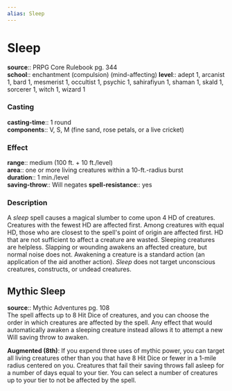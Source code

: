 ```yaml
---
alias: Sleep
---
```


# Sleep 

**source**:: PRPG Core Rulebook pg. 344  
**school**:: enchantment (compulsion) (mind-affecting)
**level**:: adept 1, arcanist 1, bard 1, mesmerist 1, occultist 1, psychic 1, sahirafiyun 1, shaman 1, skald 1, sorcerer 1, witch 1, wizard 1

### Casting 

**casting-time**:: 1 round  
**components**:: V, S, M (fine sand, rose petals, or a live cricket)

### Effect 

**range**:: medium (100 ft. + 10 ft./level)  
**area**:: one or more living creatures within a 10-ft.-radius burst  
**duration**:: 1 min./level  
**saving-throw**:: Will negates
**spell-resistance**:: yes

### Description 

A *sleep* spell causes a magical slumber to come upon 4 HD of creatures. Creatures with the fewest HD are affected first. Among creatures with equal HD, those who are closest to the spell's point of origin are affected first. HD that are not sufficient to affect a creature are wasted. Sleeping creatures are helpless. Slapping or wounding awakens an affected creature, but normal noise does not. Awakening a creature is a standard action (an application of the aid another action). *Sleep* does not target unconscious creatures, constructs, or undead creatures.

## Mythic Sleep 

**source**:: Mythic Adventures pg. 108  
The spell affects up to 8 Hit Dice of creatures, and you can choose the order in which creatures are affected by the spell. Any effect that would automatically awaken a sleeping creature instead allows it to attempt a new Will saving throw to awaken.  
  
**Augmented (8th)**: If you expend three uses of mythic power, you can target all living creatures other than you that have 8 Hit Dice or fewer in a 1-mile radius centered on you. Creatures that fail their saving throws fall asleep for a number of days equal to your tier. You can select a number of creatures up to your tier to not be affected by the spell.
